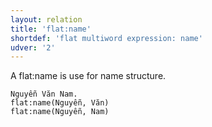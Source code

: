 ```yaml
---
layout: relation
title: 'flat:name'
shortdef: 'flat multiword expression: name'
udver: '2'
---
```


A flat:name is use for name structure.

~~~ sdparse
Nguyễn Văn Nam. 
flat:name(Nguyễn, Văn)
flat:name(Nguyễn, Nam)
~~~

<!-- Interlanguage links updated Ne 5. května 2024, 18:21:15 CEST -->
